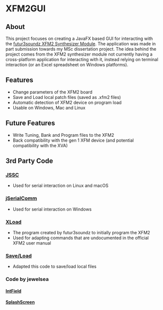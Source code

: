 # XFM2GUI

## About
This project focuses on creating a JavaFX based GUI for interacting with the [futur3soundz XFM2 Synthesizer Module](https://futur3soundz.com). The application was made in part submission towards my MSc dissertation project. The idea behind the project comes from the XFM2 synthesizer module not currently having a 
cross-platform application for interacting with it, instead relying on terminal interaction (or an Excel spreadsheet on Windows platforms).

## Features
- Change parameters of the XFM2 board
- Save and Load local patch files (saved as .xfm2 files)
- Automatic detection of XFM2 device on program load
- Usable on Windows, Mac and Linux

## Future Features
- Write Tuning, Bank and Program files to the XFM2
- Back compatibility with the gen 1 XFM device (and potential compatibility with the XVA)

## 3rd Party Code
### [JSSC](https://github.com/scream3r/java-simple-serial-connector)
- Used for serial interaction on Linux and macOS

### [jSerialComm](https://fazecast.github.io/jSerialComm/)
- Used for serial interaction on Windows

### [XLoad](https://www.futur3soundz.com/)
- The program created by futur3soundz to initially program the XFM2
- Used for adapting commands that are undocumented in the official XFM2 user manual

### [Save/Load](https://www.genuinecoder.com/save-files-javafx-filechooser/)
- Adapted this code to save/load local files

### Code by jewelsea
#### [IntField](https://gist.github.com/jewelsea/1962045)
#### [SplashScreen](https://gist.github.com/jewelsea/2305098)

